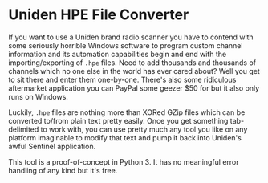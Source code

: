 # Uniden HPE File Converter

If you want to use a Uniden brand radio scanner you have to contend with some seriously horrible Windows software to program custom channel information and its automation capabilities begin and end with the importing/exporting of `.hpe` files. Need to add thousands and thousands of channels which no one else in the world has ever cared about? Well you get to sit there and enter them one-by-one. There's also some ridiculous aftermarket application you can PayPal some geezer $50 for but it also only runs on Windows.

Luckily, `.hpe` files are nothing more than XORed GZip files which can be converted to/from plain text pretty easily. Once you get something tab-delimited to work with, you can use pretty much any tool you like on any platform imaginable to modify that text and pump it back into Uniden's awful Sentinel application.

This tool is a proof-of-concept in Python 3. It has no meaningful error handling of any kind but it's free.
